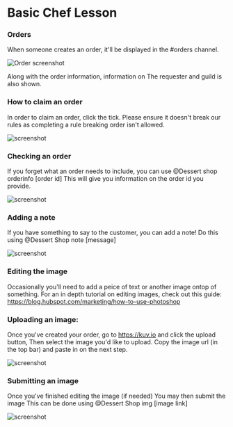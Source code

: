 # Basic Chef Lesson

### Orders
When someone creates an order, it'll be displayed in the #orders channel.

![Order screenshot](https://kuuv.io/i/1aec326.PNG)

Along with the order information, information on The requester and guild is also shown.

### How to claim an order
In order to claim an order, click the tick.
Please ensure it doesn't break our rules as completing a rule breaking order isn't allowed.

![screenshot](https://kuuv.io/i/ecaf32f.PNG)

### Checking an order
If you forget what an order needs to include, you can use @Dessert shop orderinfo [order id]
This will give you information on the order id you provide.

![screenshot](https://kuuv.io/i/024de36.PNG)

### Adding a note
If you have something to say to the customer, you can add a note!
Do this using @Dessert Shop note [message]

![screenshot](https://kuuv.io/i/8b20915.PNG)

### Editing the image
Occasionally you'll need to add a peice of text or another image ontop of something.
For an in depth tutorial on editing images, check out this guide: https://blog.hubspot.com/marketing/how-to-use-photoshop

### Uploading an image:
Once you've created your order, go to https://kuv.io and click the upload button, Then select the image you'd like to upload.
Copy the image url (in the top bar) and paste in on the next step.

![screenshot](https://kuuv.io/i/b6f6e2b.PNG)

### Submitting an image
Once you've finished editing the image (if needed) You may then submit the image
This can be done using @Dessert Shop img [image link]

![screenshot](https://kuuv.io/i/8ce42b1.PNG)
